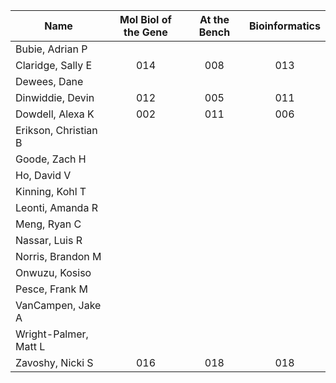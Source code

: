 | Name | Mol Biol of the Gene | At the Bench | Bioinformatics |
|---|:---:|:---:|:---:|
| Bubie, Adrian P |  |  |  |
| Claridge, Sally E | 014 | 008 | 013 |
| Dewees, Dane |  |  |  |
| Dinwiddie, Devin | 012 | 005 | 011 |
| Dowdell, Alexa K | 002 | 011 | 006 |
| Erikson, Christian B |  |  |  |
| Goode, Zach H |  |  |  |
| Ho, David V |  |  |  |
| Kinning, Kohl T |  |  |  |
| Leonti, Amanda R |  |  |  |
| Meng, Ryan C |  |  |  |
| Nassar, Luis R |  |  |  |
| Norris, Brandon M |  |  |  |
| Onwuzu, Kosiso |  |  |  |
| Pesce, Frank M |  |  |  |
| VanCampen, Jake A |  |  |  |
| Wright-Palmer, Matt L |  |  |  |
| Zavoshy, Nicki S | 016 |018  | 018 |
